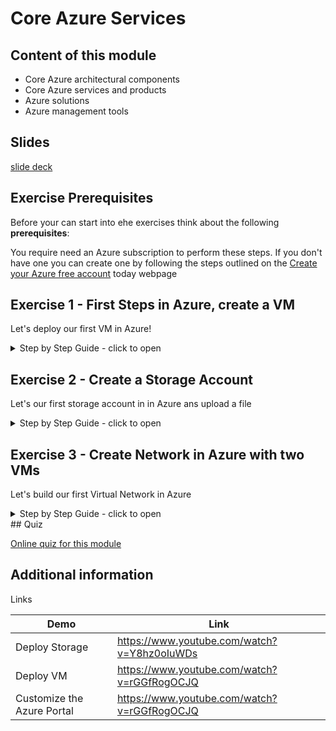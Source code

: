 # Core Azure Services

## Content of this module

- Core Azure architectural components
- Core Azure services and products
- Azure solutions
- Azure management tools

## Slides

[slide deck](2_basic-azure-services.pptx)

## Exercise  Prerequisites

Before your can start into ehe exercises think about the following **prerequisites**:

You require need an Azure subscription to perform these steps. If you don't have one you can create one by following the steps outlined on the [Create your Azure free account](https://azure.microsoft.com/en-us/free/) today webpage

## Exercise 1 - First Steps in Azure, create a VM 

Let's deploy our first VM in Azure!

<details><summary>Step by Step Guide - click to open</summary><p>

1. Sign in to the Azure portal at https://portal.azure.com
2. Choose **Create a resource** in the upper left-hand corner of the Azure portal.
3. In the search box above the list of Azure Marketplace resources, search for and select **Windows Server 2016 Datacenter**, then choose **Create**.
4. In the **Basics** tab, under Project details, make sure the correct subscription is selected and then choose to **Create new resource group**. Type myResourceGroup for the name.
5. Under **Instance details**, type **myVM** for the Virtual machine name and choose **West Europe** for your Location. Leave the other defaults.
6. Under the **Administrator account** section, provide a username, such as **azureuser** and a password. The password must be at least 12 characters long and meet the defined complexity requirements.
7. Under **Inbound port** rules, choose **Allow selected ports** and then select **RDP (3389)** and **HTTP (80)** from the drop-down. These are to allow us to connect to the virtual machine using RDP over port 3389 and then to see a web page display over HTTP on port 80.
8. Go to the Management tab and under the **Monitoring** section under **Boot diagnostics** select **Off**
9. Leave the remaining defaults and then select the **Review + create** button at the bottom of the page.
10. Once Validation is passed click the **Create** button. It can take approx three to five minutes to deploy the virtual machine.
11. Once the virtual machine is created, go to the resource group you placed the virtual machine in, and open up the virtual machine, then click the **Connect** button on the virtual machine properties page.

>**Note:** The following directions tell you how to connect to your VM from a Windows computer. On a Mac, you need an RDP client such as this Remote Desktop Client from the Mac App Store and on Linux virtual machine you could connect directly from a bash shell using ssh.

12.  In the **Connect to virtual machine** page, keep the default options to connect by DNS name over port 3389 and click Download RDP File.
13.  Open the downloaded RDP file and click **Connect** when prompted.
14.  In the **Windows Security** window, select **More choices** and then Use a different account. Type the username as **localhost\username**, (you could also type .\azureuser) enter password you created for the virtual machine, and then click **OK**.
15.  You may receive a certificate warning during the sign-in process. Click **Yes** or to create the connection and connect to your deployed VM. You should connect successfully.

>**Congratulations!** You have deployed and connected to a >Windows Server virtual machine in Azure

If you wish and have time you could also make the deployed server a functioning web server and make a web page available publicly, by continuing with the following steps

16. Open up a PowerShell command prompt on the virtual machine, by clicking the **Start** button, typing **PowerShell** right clicking **Windows PowerShell** in the menu and selecting **Run as administrator**
17. Install the **Web-Server** feature in the virtual machine by running the following command in the PowerShell command prompt:

````PowerShell
    Install-WindowsFeature -name Web-Server -IncludeManagementTools 
````

18.  When completed you should see a prompt stating **Success** with a value **True**, among other items in the output. You do not need to restart the virtual machine to complete the installation. Close the RDP connection to the VM.
19.  Back in the portal, select the VM and in the overview pane of the VM, use the **Click to copy** button to the right of the IP address to copy it and paste it into a browser tab.
20.  The default IIS Web Server welcome page will open, and is available to connect to publicly via this IP address, or via the fully qualified domain name.

>**Congratulations!** You have created a web server that can be connected to publicly via this IP address, or via the fully qualified domain name. If you had a web page to host you could deploy those source files to the virtual machine and host them for public access on the deployed virtual machine.
>**Note:** Remember to remove any newly created Azure resources that you no longer use. Removing unused resources ensures you will not incur unexpected costs. Remove unused resources by deleting the Resource Group that the unused resources belong to.
</p></details>



## Exercise 2 - Create a Storage Account

Let's our first storage account in  in Azure ans upload a file

<details><summary>Step by Step Guide - click to open</summary><p>

1. Sign in to the Azure portal at https://portal.azure.com
2. Select All services on the upper left hand side of the Azure Portal. In the **All services** filter box, type **Storage Accounts**. As you begin typing, the list filters based on your input. Select **Storage Accounts**.
3. On the **Storage Accounts** window that appears, if there are no storage accounts present you can select **Create storage account**, or if there are already storage accounts present, this option will nt be present and you can choose the option **+ Add**.
4. Complete the Create storage account blade with the following details:
   - Subscription=< Select your subscription >
   - Resource group=Select **Create new**, enter **strac-rg1**, then select **OK**.
   - Storage account name=< this must be between 3-24 characters in length, can be numbers and lowercase only, and must be unique across Azure >
   - Location=**West Europe**
   - Performance=**Standard**
   - Account kind=Leave the default value **StorageV2 (general purpose v2)**
   - Replication=**Locally redundant storage (LRS)**
   - Access tier (default) **Hot**
5. Select **Review + Create** to review your storage account settings and allow Azure to validate the configuration. Once validated select **Create**.
6. Verify its successful creation by going to the resource group just created and locate the storage account.
7. Open the storage account and scroll in the left menu for the storage account, scroll to the **Blob** service section, select **Blobs** and then select the **+ Container** button.
8. Configure the blob container as below and select **OK** when complete to create the blob container.
Setting Value Name i.e. **blob1** The container name must be lowercase, must start with a letter or number, and can include only letters, numbers, and the dash (-) character. public access level leave the default value i.e. The default level is **Private (no anonymous access)**
9. The container should be created and available
10. We will upload a block blob to your new container. Select the container to show a list of blobs it contains. Since this container is new, it won't yet contain any blobs
>**Note:** Block blobs consist of blocks of data assembled to make a blob. Most scenarios using Blob storage employ block blobs. Block blobs are ideal for storing text and binary data in the cloud, like files, images, and videos.
11. Create a .txt file on your local machine, named **blob1.txt**, and enter some text into it, such as this is a blob file or something like that.
12. Select the **Upload** button to upload a blob to the container. Browse your local file system to find the file you created in the previous steps to upload as a block blob, Click on the **Advanced** arrow, leave the default values as they are, just note them, and then select **Upload**.
>**Note:** You can upload as many blobs as you like in this way. You'll see that the new blobs are now listed within the container.
13. View the uploaded block blob by right clicking on the blob file that was uploaded and selecting **View/edit blob**
14. You can download a block blob by right clicking on the block blob and selecting **Download**. The blob file opens in a browser and is then downloadable by right clicking on the file and selecting save as

>**Congratulations!** You have created a storage account, created a blob storage container within that storage account, then uploaded a block bob, viewed and edited the block blob in the blob container and then downloaded the block blob.

>**Note:** Remember to remove any newly created Azure resources that you no longer use. Removing unused resources ensures you will not incur unexpected costs. Remove unused resources by deleting the Resource Group that the unused resources belong to.
</p></details>



## Exercise 3 - Create Network in Azure with two VMs 

Let's build our first Virtual Network in Azure

<details><summary>Step by Step Guide - click to open</summary><p>

1. Sign in to the Azure portal at https://portal.azure.com
2. Choose **Create a resource** in the upper left-hand corner of the Azure portal, then select **Networking > Virtual network**
3. In the List select  **virtual network** and in the New virtaul network pane create a network using the following settings and values:

   - Name=**vnet1**
   - Address space=**10.1.0.0/16**
   - Subscription=< Select your subscription >
   - Resource group= Select Create new, enter **vnet1-rg1**, then select OK.
   - Location=**West Europe**
   - Subnet – Name= **subnet1**
   - Subnet Address range=**10.1.0.0/24**
   - Leave the rest of the settings at their default values and select Create.

4. Verify the creation of the virtual network by going to the newly created resource group and viewing the virtual network is present, you can click on the virtual network and view its properties if you wish.
5. Create a virtual machine by going to the the upper-left side of the Azure Portal and selecting **Create a resource > Compute > Windows Server 2016 Datacenter** (see exercise 1 above)
6. In Create a **virtual machine - Basics** tab, enter or select this information:

    - Subscription=< Select your subscription >
    - Resource group=The resource group you created it in the last section, i.e. **vnet1-rg1**
    - Virtual machine name=**vm1**
    - Region=**West Europe**
    - Availability options=Leave the default **No infrastructure redundancy required**
    - Image=Leave the default **Windows Server 2016 Datacenter**
    - Size=Leave the default **Standard DS1 v2**
    - Username=**azureuser**
    - Password=enter a password that meets the complexity requirements.
    - Public inbound ports=Select **Allow selected ports**
    - Selected inbound ports=Select **HTTP, HTTPS, SSH** and **RDP**

7. Select **Next** : **Disks**, leave the default values.
8. Select **Next** : **Networking**, complete the following details

   - Virtual network=Leave the default **vnet1**
   - Subnet=Leave the default **subnet1 (10.1.0.0/24)**
   - Public IP=Leave the default (new) **vm1-ip**
   - NIC network security group=accept the default **Basic**
   - Public inbound ports=Select **Allow selected ports**
   - Select inbound ports=Select **HTTP, HTTPS, SSH** and **RDP**
  
9. Select **Next** : **Management**, accept all the defaut values except for the below settings:

   - Boot diagnostics=accept the default value i.e. **On***
   - Diagnostic storage account=accept the default value i.e. **vnet1rgdiag**

10.  Select **Review + create**. Azure will validate the configuration. When you see that Validation passed, select **Create**. Deployment times can vary but it can generally take between three to six minutes to deploy.
11.  Create a second Virtual machine by repeating steps **5 to 9** above, using the same values above above ensuring the below settings are set:

     - Virtual machine **name=vm2**
     - Public IP=Leave the default (new) **vm2-ip**
     - Diagnostic storage account=Leave the default value i.e. **vnet1rg1diag**

12.  When finished filling in the details, validate the configuration by clicking **Review + create** and once successfully validated click **Create**
13.  When both virtual machine have completed deployment connect to the first virtual machine, **vm1**, by going to the resource group you placed the virtual machine in, **vnet-rg1** and open up the virtual machine, then click the **Connect** button on the virtual machine properties page.

>**Note:** The following directions tell you how to connect to your VM from a Windows computer. On a Mac, you need an RDP client such as this Remote Desktop Client from the Mac App Store and on Linux virtual machine you could connect directly from a bash shell using ssh.

14.  In the **Connect to virtual machine** page, keep the default options to connect by DNS name over port 3389 and click **Download RDP** File.
15.  Open the downloaded RDP file and click **Connect** when prompted.
16.  In the **Windows Security** window, select **More choices** and then **Use a different account**. Type the username as **localhost\username**, (you could also type .\azureuser) enter password you created for the virtual machine, and then click **OK**.
17.  You may receive a certificate warning during the sign-in process. Click **Yes** or to create the connection and connect to your deployed VM. You should connect successfully.
18.  Open up a PowerShell command prompt on the virtual machine, by clicking the **Start** button, typing **PowerShell** right clicking **Windows PowerShell** in the menu and selecting **Run as administrator**
19.  Run the command ping vm2 
You receive an error, saying request timed out. The ping fails, because ping uses the **Internet Control Message Protocol (ICMP)**. By default, ICMP isn't allowed through the Windows firewall.
20. To allow *vm2* to ping *vm1* enter the below command. This command allows ICMP inbound through the Windows firewall:

````PowerShell
New-NetFirewallRule –DisplayName “Allow ICMPv4-In” –Protocol ICMPv4 
````

21.  Connect to *VM2* as has been done for *VM1*, using rdp. i.e. open **vm2** properties and click the **Connect** button to download and then connect vis RDP
22.  Open up a PowerShell command prompt on the virtual machine, *VM2*, and run the command:

````PowerShell
ping vm1
````

You should now be able to *ping the vm1* virtual machine successfully, because ICMP has been configured to be allowed through the Windows firewall on the vm1 virtual machine in an earlier step.

>**Congratulations!** This ping is being done using the virtual network you created and deployed the two virtual machines into. The two virtual machines are communicating over this virtual network that was created.

>**Note:** Remember to remove any newly created Azure resources that you no longer use. Removing unused resources ensures you will not incur unexpected costs. Remove unused resources by deleting the Resource Group that the unused resources belong to.
</p></details>
## Quiz

[Online quiz for this module](https://forms.office.com/Pages/ResponsePage.aspx?id=v4j5cvGGr0GRqy180BHbR3jbLunQYZ9MtHvpDOQLlT1UOUtBMTFHTVdQVk5OWlo0UElZWDhaTklWVC4u)

## Additional information

Links

|Demo|Link|
|----|----|
|Deploy Storage|<https://www.youtube.com/watch?v=Y8hz0oIuWDs>|
|Deploy VM|<https://www.youtube.com/watch?v=rGGfRogOCJQ>|
|Customize the Azure Portal|<https://www.youtube.com/watch?v=rGGfRogOCJQ>|